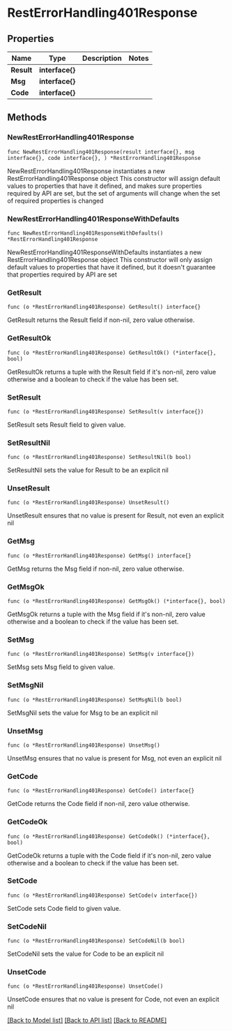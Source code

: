 # RestErrorHandling401Response

## Properties

Name | Type | Description | Notes
------------ | ------------- | ------------- | -------------
**Result** | **interface{}** |  | 
**Msg** | **interface{}** |  | 
**Code** | **interface{}** |  | 

## Methods

### NewRestErrorHandling401Response

`func NewRestErrorHandling401Response(result interface{}, msg interface{}, code interface{}, ) *RestErrorHandling401Response`

NewRestErrorHandling401Response instantiates a new RestErrorHandling401Response object
This constructor will assign default values to properties that have it defined,
and makes sure properties required by API are set, but the set of arguments
will change when the set of required properties is changed

### NewRestErrorHandling401ResponseWithDefaults

`func NewRestErrorHandling401ResponseWithDefaults() *RestErrorHandling401Response`

NewRestErrorHandling401ResponseWithDefaults instantiates a new RestErrorHandling401Response object
This constructor will only assign default values to properties that have it defined,
but it doesn't guarantee that properties required by API are set

### GetResult

`func (o *RestErrorHandling401Response) GetResult() interface{}`

GetResult returns the Result field if non-nil, zero value otherwise.

### GetResultOk

`func (o *RestErrorHandling401Response) GetResultOk() (*interface{}, bool)`

GetResultOk returns a tuple with the Result field if it's non-nil, zero value otherwise
and a boolean to check if the value has been set.

### SetResult

`func (o *RestErrorHandling401Response) SetResult(v interface{})`

SetResult sets Result field to given value.


### SetResultNil

`func (o *RestErrorHandling401Response) SetResultNil(b bool)`

 SetResultNil sets the value for Result to be an explicit nil

### UnsetResult
`func (o *RestErrorHandling401Response) UnsetResult()`

UnsetResult ensures that no value is present for Result, not even an explicit nil
### GetMsg

`func (o *RestErrorHandling401Response) GetMsg() interface{}`

GetMsg returns the Msg field if non-nil, zero value otherwise.

### GetMsgOk

`func (o *RestErrorHandling401Response) GetMsgOk() (*interface{}, bool)`

GetMsgOk returns a tuple with the Msg field if it's non-nil, zero value otherwise
and a boolean to check if the value has been set.

### SetMsg

`func (o *RestErrorHandling401Response) SetMsg(v interface{})`

SetMsg sets Msg field to given value.


### SetMsgNil

`func (o *RestErrorHandling401Response) SetMsgNil(b bool)`

 SetMsgNil sets the value for Msg to be an explicit nil

### UnsetMsg
`func (o *RestErrorHandling401Response) UnsetMsg()`

UnsetMsg ensures that no value is present for Msg, not even an explicit nil
### GetCode

`func (o *RestErrorHandling401Response) GetCode() interface{}`

GetCode returns the Code field if non-nil, zero value otherwise.

### GetCodeOk

`func (o *RestErrorHandling401Response) GetCodeOk() (*interface{}, bool)`

GetCodeOk returns a tuple with the Code field if it's non-nil, zero value otherwise
and a boolean to check if the value has been set.

### SetCode

`func (o *RestErrorHandling401Response) SetCode(v interface{})`

SetCode sets Code field to given value.


### SetCodeNil

`func (o *RestErrorHandling401Response) SetCodeNil(b bool)`

 SetCodeNil sets the value for Code to be an explicit nil

### UnsetCode
`func (o *RestErrorHandling401Response) UnsetCode()`

UnsetCode ensures that no value is present for Code, not even an explicit nil

[[Back to Model list]](../README.md#documentation-for-models) [[Back to API list]](../README.md#documentation-for-api-endpoints) [[Back to README]](../README.md)


